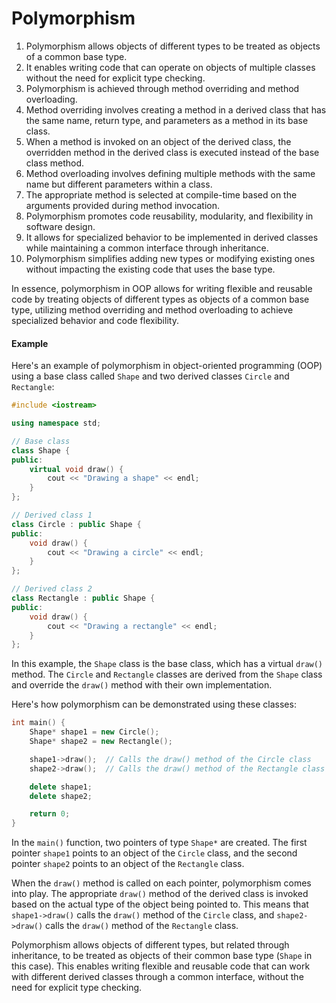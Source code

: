 # Polymorphism

1. Polymorphism allows objects of different types to be treated as objects of a common base type.
2. It enables writing code that can operate on objects of multiple classes without the need for explicit type checking.
3. Polymorphism is achieved through method overriding and method overloading.
4. Method overriding involves creating a method in a derived class that has the same name, return type, and parameters as a method in its base class.
5. When a method is invoked on an object of the derived class, the overridden method in the derived class is executed instead of the base class method.
6. Method overloading involves defining multiple methods with the same name but different parameters within a class.
7. The appropriate method is selected at compile-time based on the arguments provided during method invocation.
8. Polymorphism promotes code reusability, modularity, and flexibility in software design.
9. It allows for specialized behavior to be implemented in derived classes while maintaining a common interface through inheritance.
10. Polymorphism simplifies adding new types or modifying existing ones without impacting the existing code that uses the base type.

In essence, polymorphism in OOP allows for writing flexible and reusable code by treating objects of different types as objects of a common base type, utilizing method overriding and method overloading to achieve specialized behavior and code flexibility.

#### Example
Here's an example of polymorphism in object-oriented programming (OOP) using a base class called `Shape` and two derived classes `Circle` and `Rectangle`:

```cpp
#include <iostream>

using namespace std;

// Base class
class Shape {
public:
    virtual void draw() {
        cout << "Drawing a shape" << endl;
    }
};

// Derived class 1
class Circle : public Shape {
public:
    void draw() {
        cout << "Drawing a circle" << endl;
    }
};

// Derived class 2
class Rectangle : public Shape {
public:
    void draw() {
        cout << "Drawing a rectangle" << endl;
    }
};
```

In this example, the `Shape` class is the base class, which has a virtual `draw()` method. The `Circle` and `Rectangle` classes are derived from the `Shape` class and override the `draw()` method with their own implementation.

Here's how polymorphism can be demonstrated using these classes:

```cpp
int main() {
    Shape* shape1 = new Circle();
    Shape* shape2 = new Rectangle();

    shape1->draw();  // Calls the draw() method of the Circle class
    shape2->draw();  // Calls the draw() method of the Rectangle class

    delete shape1;
    delete shape2;

    return 0;
}
```

In the `main()` function, two pointers of type `Shape*` are created. The first pointer `shape1` points to an object of the `Circle` class, and the second pointer `shape2` points to an object of the `Rectangle` class.

When the `draw()` method is called on each pointer, polymorphism comes into play. The appropriate `draw()` method of the derived class is invoked based on the actual type of the object being pointed to. This means that `shape1->draw()` calls the `draw()` method of the `Circle` class, and `shape2->draw()` calls the `draw()` method of the `Rectangle` class.

Polymorphism allows objects of different types, but related through inheritance, to be treated as objects of their common base type (`Shape` in this case). This enables writing flexible and reusable code that can work with different derived classes through a common interface, without the need for explicit type checking.